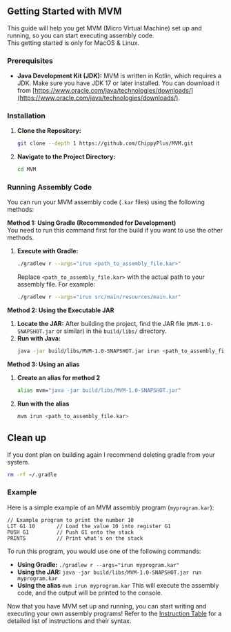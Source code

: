 ## Getting Started with MVM

This guide will help you get MVM (Micro Virtual Machine) set up and running, so you can start executing assembly
code.   
This getting started is only for MacOS & Linux.

### Prerequisites

* **Java Development Kit (JDK):** MVM is written in Kotlin, which requires a JDK. Make sure you have JDK 17 or later
  installed. You can download it
  from [https://www.oracle.com/java/technologies/downloads/](https://www.oracle.com/java/technologies/downloads/).

### Installation

1. **Clone the Repository:**
   ```bash
   git clone --depth 1 https://github.com/ChippyPlus/MVM.git
   ```

2. **Navigate to the Project Directory:**
   ```bash
   cd MVM
   ```

### Running Assembly Code

You can run your MVM assembly code (`.kar` files) using the following methods:

**Method 1: Using Gradle (Recommended for Development)**  
You need to run this command first for the build if you want to use the other methods.

1. **Execute with Gradle:**
   ```bash
   ./gradlew r --args="irun <path_to_assembly_file.kar>"
   ```
   Replace `<path_to_assembly_file.kar>` with the actual path to your assembly file. For example:
   ```bash
   ./gradlew r --args="irun src/main/resources/main.kar" 
   ```

**Method 2: Using the Executable JAR**

1. **Locate the JAR:** After building the project, find the JAR file (`MVM-1.0-SNAPSHOT.jar` or similar) in the
   `build/libs/` directory.
2. **Run with Java:**
   ```bash
   java -jar build/libs/MVM-1.0-SNAPSHOT.jar irun <path_to_assembly_file.kar>
   ```

**Method 3: Using an alias**

1. **Create an alias for method 2**
    ```bash
   alias mvm="java -jar build/libs/MVM-1.0-SNAPSHOT.jar"
   ```
2. **Run with the alias**
    ```bash
   mvm irun <path_to_assembly_file.kar>
   ```

## Clean up

If you dont plan on building again I recommend deleting gradle from your system.

```bash
rm -rf ~/.gradle
```

### Example

Here is a simple example of an MVM assembly program (`myprogram.kar`):

```assembly
// Example program to print the number 10
LIT G1 10       // Load the value 10 into register G1
PUSH G1         // Push G1 onto the stack
PRINTS          // Print what's on the stack
```

To run this program, you would use one of the following commands:

- **Using Gradle:**  `./gradlew r --args="irun myprogram.kar"`
- **Using the JAR:**  `java -jar build/libs/MVM-1.0-SNAPSHOT.jar run myprogram.kar`
- **Using the alias** `mvm irun myprogram.kar`
  This will execute the assembly code, and the output will be printed to the console.

Now that you have MVM set up and running, you can start writing and executing your own assembly programs!  Refer to
the [Instruction Table](Instruction-Table) for a detailed list of instructions and their syntax. 
